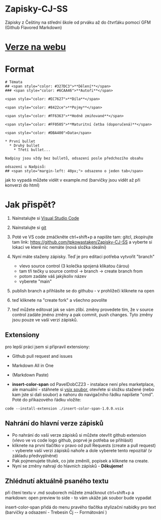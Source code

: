 # Zapisky-CJ-SS

Zápisky z Češtiny na střední škole od prváku až do čtvrťáku pomocí GFM (Github Flavored Markdown)

# [Verze na webu](https://tpkowastaken.github.io/Zapisky-CJ-SS/)

# Format
```
# Témata
## <span style="color: #327DC3">**Dělení**</span>
### <span style="color: #6CAA46">**Autoři**</span>

<span style="color: #EC7627">**Díla**</span>

<span style="color: #8422ce">**Pojmy**</span>

<span style="color: #FF6363">**Hodně zmiňované**</span>

<span style="color: #FF0505">**Maturitní četba (doporučená)**</span>

<span style="color: #DBA400">Data</span>

* První bullet
  * Druhý bullet
    * Třetí bullet...

Nadpisy jsou vždy bez bulletů, odsazení posle předchozího obsahu

odsazení u Nadpisů:
## <span style="margin-left: 40px;"> odsazeno o jeden tab</span>
```
jak to vypadá můžete vidět v example.md (barvičky jsou vidět až při konverzi do html)

# Jak přispět?

1. Nainstalujte si [Visual Studio Code](https://code.visualstudio.com/Download)

2. Nainstalujte si [git](https://git-scm.com/download/win)

3. Poté ve VS code zmáčkněte ctrl+shift+p a napište tam: gitcl, zkopírujte tam link: https://github.com/tpkowastaken/Zapisky-CJ-SS a vyberte si lokaci ve které nic nemáte (nová složka ideální)

4. Nyní máte staženy zápisky. Teď je pro editaci potřeba vytvořit "branch"
    * vlevo source control (3 kolečka spojená klikatou čárou) 
    * tam tři tečky u source control -> branch -> create branch from 
    * potom zadáte váš jakýkoliv název
    * vyberete "main"

5. publish branch a přihlásíte se do githubu - v prohlížeči kliknete na open

6. teď kliknete na "create fork" a všechno povolíte

7. teď můžete editovat jak se vám zlíbí. změny provedete tím, že v source control zadáte jméno změny a pak commit, push changes. Tyto změny jsou pouze ve vaší verzi zápisků.

## Extensiony 
pro lepší práci jsem si připravil extensiony:

* Github pull request and issues

* Markdown All in One

* (Markdown Paste)

* **insert-color-span** od PavelDobCZ23 - instalace není přes marketplace, ale manuální - stáhnete si [vsix soubor](https://mega.nz/file/ms5SgBbS#evWf4CNwX8oW5fwYs2-RPlyZPtHE7wmPWJQGZ3Ccgf4), otevřete si složku stažené (nebo kam jste si dali soubor) a nahoru do navigačního řádku napíšete "cmd". Poté do příkazového řádku vložite: 
```
code --install-extension ./insert-color-span-1.0.0.vsix
```
## Nahrání do hlavní verze zápisků
 - Po nahrání do vaší verze zápisků si můžete otevřít github extension (vlevo ve vs code logo github, poprvé je potřeba se přihlásit)
 - kliknete na první tlačítko v pravo od pull Requests (create a pull request) - vyberete vaší verzi zápisků nahoře a dole vyberete tento repozitář (v základu předvyplněné)
 - Pak pojmenujete titulek, co jste změnili, popisek a kliknete na create.
-  Nyní se změny nahrají do hlavních zápisků - **Děkujeme!**

## Zhlédnutí aktuálně psaného textu

při čtení textu v .md souborech můžete zmáčknout ctrl+shift+p a markdown: open preview to side - to vám ukáže jak soubor bude vypadat

insert-color-span přidá do menu pravého tlačítka stylizační nabídky pro text (barvičky a odsazení - Trebesin Čj -- Formátování )
